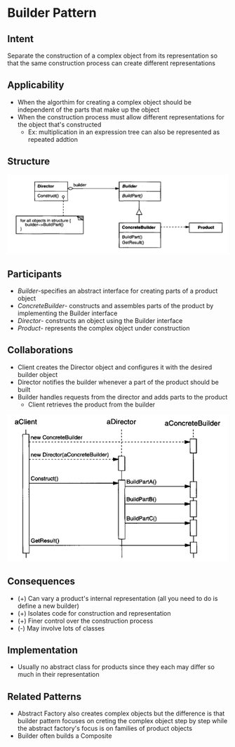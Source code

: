 # Builder Pattern

## Intent
Separate the construction of a complex object from its representation so that the same construction process can create different representations

## Applicability
- When the algorthim for creating a complex object should be independent of the parts that make up the object 
- When the construction process must allow different representations for the object that's constructed
    - Ex: multiplication in an expression tree can also be represented as repeated addtion 

## Structure
![](../static/builder.png)

## Participants
- *Builder*-specifies an abstract interface for creating parts of a product object
- *ConcreteBuilder*- constructs and assembles parts of the product by implementing the Builder interface
- *Director*- constructs an object using the Builder interface
- *Product*- represents the complex object under construction 

## Collaborations
- Client creates the Director object and configures it with the desired builder object
- Director notifies the builder whenever a part of the product should be built
- Builder handles requests from the director and adds parts to the product
  - Client retrieves the product from the builder

![](../static/builder-interaction.png)

## Consequences
- (+) Can vary a product's internal representation (all you need to do is define a new builder)
- (+) Isolates code for construction and representation
- (+) Finer control over the construction process
- (-) May involve lots of classes

## Implementation
- Usually no abstract class for products since they each may differ so much in their representation 

## Related Patterns

- Abstract Factory also creates complex objects but the difference is that builder pattern focuses on creting the complex object step by step while the abstract factory's focus is on families of product objects 
- Builder often builds a Composite
